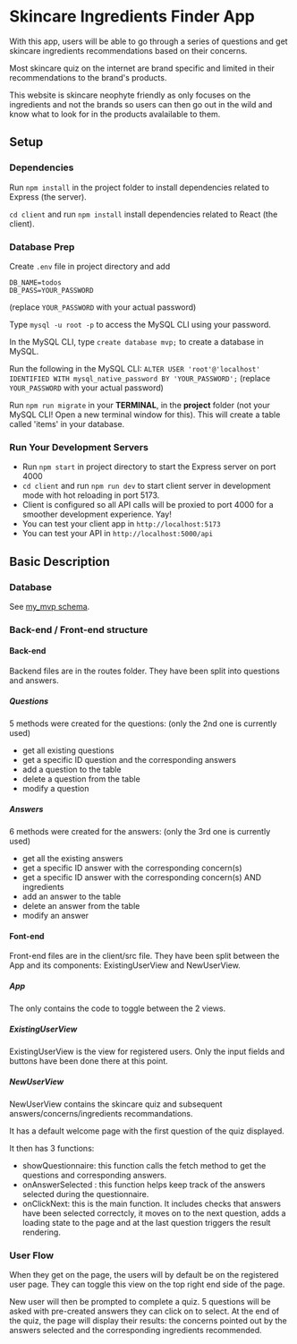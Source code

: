 # Skincare Ingredients Finder App

With this app, users will be able to go through a series of questions and get skincare ingredients recommendations based on their concerns.

Most skincare quiz on the internet are brand specific and limited in their recommendations to the brand's products.

This website is skincare neophyte friendly as only focuses on the ingredients and not the brands so users can then go out in the wild and know what to look for in the products avalailable to them.

## Setup

### Dependencies

Run `npm install` in the project folder to install dependencies related to Express (the server).

`cd client` and run `npm install` install dependencies related to React (the client).

### Database Prep

Create `.env` file in project directory and add

```
DB_NAME=todos
DB_PASS=YOUR_PASSWORD
```

(replace `YOUR_PASSWORD` with your actual password)

Type `mysql -u root -p` to access the MySQL CLI using your password.

In the MySQL CLI, type `create database mvp;` to create a database in MySQL.

Run the following in the MySQL CLI: `ALTER USER 'root'@'localhost' IDENTIFIED WITH mysql_native_password BY 'YOUR_PASSWORD';` (replace `YOUR_PASSWORD` with your actual password)

Run `npm run migrate` in your **TERMINAL**, in the **project** folder (not your MySQL CLI! Open a new terminal window for this). This will create a table called 'items' in your database.

### Run Your Development Servers

- Run `npm start` in project directory to start the Express server on port 4000
- `cd client` and run `npm run dev` to start client server in development mode with hot reloading in port 5173.
- Client is configured so all API calls will be proxied to port 4000 for a smoother development experience. Yay!
- You can test your client app in `http://localhost:5173`
- You can test your API in `http://localhost:5000/api`

## Basic Description

### Database

See [my_mvp schema](/my_mvp.png).

### Back-end / Front-end structure

#### Back-end

Backend files are in the routes folder. They have been split into questions and answers.

##### Questions

5 methods were created for the questions: (only the 2nd one is currently used)

- get all existing questions
- get a specific ID question and the corresponding answers
- add a question to the table
- delete a question from the table
- modify a question

##### Answers

6 methods were created for the answers: (only the 3rd one is currently used)

- get all the existing answers
- get a specific ID answer with the corresponding concern(s)
- get a specific ID answer with the corresponding concern(s) AND ingredients
- add an answer to the table
- delete an answer from the table
- modify an answer

#### Font-end

Front-end files are in the client/src file. They have been split between the App and its components: ExistingUserView and NewUserView.

##### App

The only contains the code to toggle between the 2 views.

##### ExistingUserView

ExistingUserView is the view for registered users. Only the input fields and buttons have been done there at this point.

##### NewUserView

NewUserView contains the skincare quiz and subsequent answers/concerns/ingredients recommandations. 

It has a default welcome page with the first question of the quiz displayed.

It then has 3 functions:

- showQuestionnaire: this function calls the fetch method to get the questions and corresponding answers.
- onAnswerSelected : this function helps keep track of the answers selected during the questionnaire.
- onClickNext: this is the main function. It includes checks that answers have been selected correctcly, it moves on to the next question, adds a loading state to the page and at the last question triggers the result rendering.

### User Flow

When they get on the page, the users will by default be on the registered user page. They can toggle this view on the top right end side of the page.

New user will then be prompted to complete a quiz. 5 questions will be asked with pre-created answers they can click on to select. 
At the end of the quiz, the page will display their results: the concerns pointed out by the answers selected and the corresponding ingredients recommended.